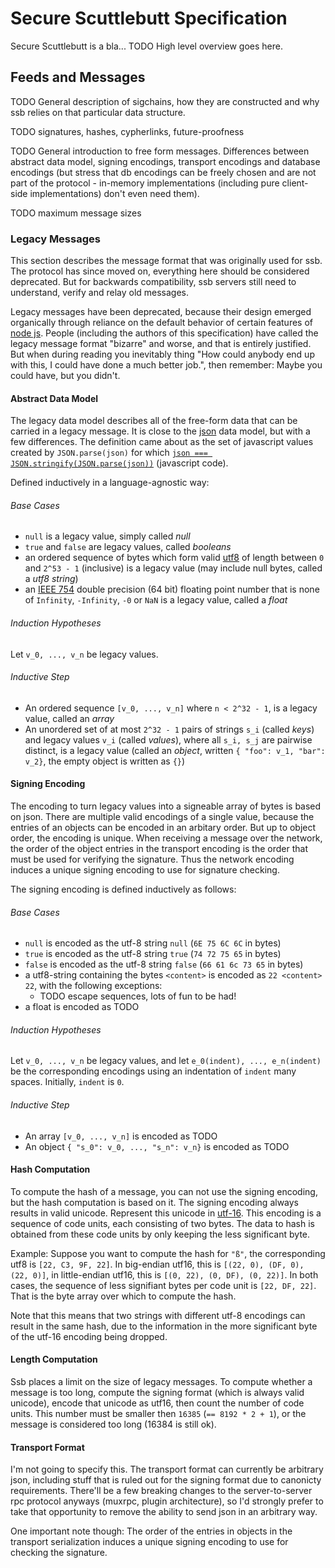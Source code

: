 # Secure Scuttlebutt Specification

Secure Scuttlebutt is a bla... TODO High level overview goes here.

## Feeds and Messages

TODO General description of sigchains, how they are constructed and why ssb relies on that particular data structure.

TODO signatures, hashes, cypherlinks, future-proofness

TODO General introduction to free form messages. Differences between abstract data model, signing encodings, transport encodings and database encodings (but stress that db encodings can be freely chosen and are not part of the protocol - in-memory implementations (including pure client-side implementations) don't even need them).

TODO maximum message sizes

### Legacy Messages

This section describes the message format that was originally used for ssb. The protocol has since moved on, everything here should be considered deprecated. But for backwards compatibility, ssb servers still need to understand, verify and relay old messages.

Legacy messages have been deprecated, because their design emerged organically through reliance on the default behavior of certain features of [node js](https://nodejs.org/en/). People (including the authors of this specification) have called the legacy message format "bizarre" and worse, and that is entirely justified. But when during reading you inevitably thing "How could anybody end up with this, I could have done a much better job.", then remember: Maybe you could have, but you didn't.

#### Abstract Data Model

The legacy data model describes all of the free-form data that can be carried in a legacy message. It is close to the [json](http://json.org/) data model, but with a few differences. The definition came about as the set of javascript values created by `JSON.parse(json)` for which [`json === JSON.stringify(JSON.parse(json))`](%EyGGCcjAbaShKFCMxXKYiZjQe17SR298D0SLTuKmZpo=.sha256) (javascript code).

Defined inductively in a language-agnostic way:

###### Base Cases

- `null` is a legacy value, simply called *null*
- `true` and `false` are legacy values, called *booleans*
- an ordered sequence of bytes which form valid [utf8](https://en.wikipedia.org/wiki/UTF-8)  of length between `0` and `2^53 - 1` (inclusive) is a legacy value (may include null bytes, called a *utf8 string*)
- an [IEEE 754](https://en.wikipedia.org/wiki/IEEE_754) double precision (64 bit) floating point number that is none of `Infinity`, `-Infinity`, `-0` or `NaN` is a legacy value, called a *float*

###### Induction Hypotheses

Let `v_0, ..., v_n` be legacy values.

###### Inductive Step

- An ordered sequence `[v_0, ..., v_n]` where `n < 2^32 - 1`, is a legacy value, called an *array*
- An unordered set of at most `2^32 - 1` pairs of strings `s_i` (called *keys*) and legacy values `v_i` (called *values*), where all `s_i, s_j` are pairwise distinct, is a legacy value (called an *object*, written `{ "foo": v_1, "bar": v_2}`, the empty object is written as `{}`)

#### Signing Encoding

The encoding to turn legacy values into a signeable array of bytes is based on json. There are multiple valid encodings of a single value, because the entries of an objects can be encoded in an arbitary order. But up to object order, the encoding is unique. When receiving a message over the network, the order of the object entries in the transport encoding is the order that must be used for verifying the signature. Thus the network encoding induces a unique signing encoding to use for signature checking.

The signing encoding is defined inductively as follows:

###### Base Cases

- `null` is encoded as the utf-8 string `null` (`6E 75 6C 6C` in bytes)
- `true` is encoded as the utf-8 string `true` (`74 72 75 65` in bytes)
- `false` is encoded as the utf-8 string `false` (`66 61 6c 73 65` in bytes)
- a utf8-string containing the bytes `<content>` is encoded as `22 <content> 22`, with the following exceptions:
  - TODO escape sequences, lots of fun to be had!
- a float is encoded as TODO

###### Induction Hypotheses

Let `v_0, ..., v_n` be legacy values, and let `e_0(indent), ..., e_n(indent)` be the corresponding encodings using an indentation of `indent` many spaces. Initially, `indent` is `0`.

###### Inductive Step

- An array `[v_0, ..., v_n]` is encoded as TODO
- An object `{ "s_0": v_0, ..., "s_n": v_n}` is encoded as TODO

#### Hash Computation

To compute the hash of a message, you can not use the signing encoding, but the hash computation is based on it. The signing encoding always results in valid unicode. Represent this unicode in [utf-16](https://en.wikipedia.org/wiki/UTF-16). This encoding is a sequence of code units, each consisting of two bytes. The data to hash is obtained from these code units by only keeping the less significant byte.

Example: Suppose you want to compute the hash for `"ß"`, the corresponding utf8 is `[22, C3, 9F, 22]`. In big-endian utf16, this is `[(22, 0), (DF, 0), (22, 0)]`, in little-endian utf16, this is `[(0, 22), (0, DF), (0, 22)]`. In both cases, the sequence of less signifiant bytes per code unit is `[22, DF, 22]`. That is the byte array over which to compute the hash.

Note that this means that two strings with different utf-8 encodings can result in the same hash, due to the information in the more significant byte of the utf-16 encoding being dropped.

#### Length Computation

Ssb places a limit on the size of legacy messages. To compute whether a message is too long, compute the signing format (which is always valid unicode), encode that unicode as utf16, then count the number of code units. This number must be smaller then `16385` (`== 8192 * 2 + 1`), or the message is considered too long (16384 is still ok).

#### Transport Format

I'm not going to specify this. The transport format can currently be arbitrary json, including stuff that is ruled out for the signing format due to canonicty requirements. There'll be a few breaking changes to the server-to-server rpc protocol anyways (muxrpc, plugin architecture), so I'd strongly prefer to take that opportunity to remove the ability to send json in an arbitrary way.

One important note though: The order of the entries in objects in the transport serialization induces a unique signing encoding to use for checking the signature.
